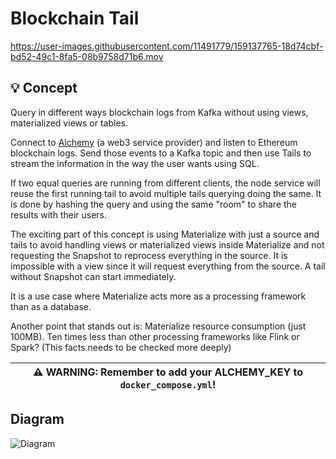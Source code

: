 # Blockchain Tail

https://user-images.githubusercontent.com/11491779/159137765-18d74cbf-bd52-49c1-8fa5-08b9758d71b6.mov

## 💡 Concept
Query in different ways blockchain logs from Kafka without using views, materialized views or tables. 

Connect to [Alchemy](https://www.alchemy.com) (a web3 service provider) and listen to Ethereum blockchain logs. Send those events to a Kafka topic and then use Tails to stream the information in the way the user wants using SQL.

If two equal queries are running from different clients, the node service will reuse the first running tail to avoid multiple tails querying doing the same. It is done by hashing the query and using the same "room" to share the results with their users.

The exciting part of this concept is using Materialize with just a source and tails to avoid handling views or materialized views inside Materialize and not requesting the Snapshot to reprocess everything in the source. It is impossible with a view since it will request everything from the source. A tail without Snapshot can start immediately.

It is a use case where Materialize acts more as a processing framework than as a database.

Another point that stands out is: Materialize resource consumption (just 100MB). Ten times less than other processing frameworks like Flink or Spark? (This facts needs to be checked more deeply)

| ⚠️ WARNING: Remember to add your ALCHEMY_KEY to `docker_compose.yml`! |
| --- |

## Diagram
![Diagram](https://user-images.githubusercontent.com/11491779/159138124-a630fcad-5ce2-489a-904e-27a8b55e87b4.png)
